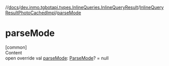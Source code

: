 //[docs](../../../index.md)/[dev.inmo.tgbotapi.types.InlineQueries.InlineQueryResult](../index.md)/[InlineQueryResultPhotoCachedImpl](index.md)/[parseMode](parse-mode.md)



# parseMode  
[common]  
Content  
open override val [parseMode](parse-mode.md): [ParseMode](../../dev.inmo.tgbotapi.types.ParseMode/-parse-mode/index.md)? = null  



